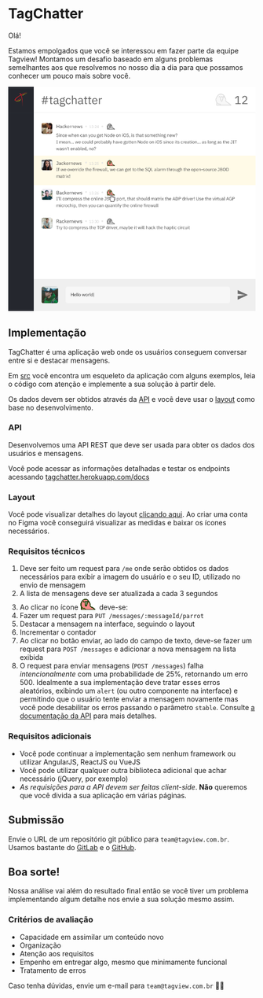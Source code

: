 # TagChatter

Olá!

Estamos empolgados que você se interessou em fazer parte da equipe Tagview! Montamos um desafio baseado em alguns problemas semelhantes aos que resolvemos no nosso dia a dia para que possamos conhecer um pouco mais sobre você.

![Preview](preview.png)

## Implementação
TagChatter é uma aplicação web onde os usuários conseguem conversar entre si e destacar mensagens.

Em [src](src) você encontra um esqueleto da aplicação com alguns exemplos, leia o código com atenção e implemente a sua solução à partir dele.

Os dados devem ser obtidos através da [API](#api) e você deve usar o [layout](#layout) como base no desenvolvimento.

### API
Desenvolvemos uma API REST que deve ser usada para obter os dados dos usuários e mensagens.

Você pode acessar as informações detalhadas e testar os endpoints acessando [tagchatter.herokuapp.com/docs](https://tagchatter.herokuapp.com/docs/)

### Layout
Você pode visualizar detalhes do layout [clicando aqui](https://www.figma.com/file/Zhyvatv2GVFm4UcKQlRE4Szs/tagchatter?node-id=0%3A1). Ao criar uma conta no Figma você conseguirá visualizar as medidas e baixar os ícones necessários.

### Requisitos técnicos
1. Deve ser feito um request para `/me` onde serão obtidos os dados necessários para exibir a imagem do usuário e o seu ID, utilizado no envio de mensagem
2. A lista de mensagens deve ser atualizada a cada 3 segundos
3. Ao clicar no ícone ![papagaio](parrot.gif) deve-se:
  1. Fazer um request para `PUT /messages/:messageId/parrot`
  2. Destacar a mensagem na interface, seguindo o layout
  3. Incrementar o contador
4. Ao clicar no botão enviar, ao lado do campo de texto, deve-se fazer um request para `POST /messages` e adicionar a nova mensagem na lista exibida
5. O request para enviar mensagens (`POST /messages`) falha *intencionalmente* com uma probabilidade de 25%, retornando um erro 500. Idealmente a sua implementação deve tratar esses erros aleatórios, exibindo um `alert` (ou outro componente na interface) e permitindo que o usuário tente enviar a mensagem novamente mas você pode desabilitar os erros passando o parâmetro `stable`. Consulte [a documentação da API](https://tagchatter.herokuapp.com/docs/#/message/post__messages) para mais detalhes.

### Requisitos adicionais
- Você pode continuar a implementação sem nenhum framework ou utilizar AngularJS, ReactJS ou VueJS
- Você pode utilizar qualquer outra biblioteca adicional que achar necessário (jQuery, por exemplo)
- *As requisições para a API devem ser feitas client-side*. **Não** queremos que você divida a sua aplicação em várias páginas.

## Submissão
Envie o URL de um repositório git público para `team@tagview.com.br`. Usamos bastante do [GitLab](https://gitlab.com) e o [GitHub](https://github.com).

## Boa sorte!
Nossa análise vai além do resultado final então se você tiver um problema implementando algum detalhe nos envie a sua solução mesmo assim.

### Critérios de avaliação
- Capacidade em assimilar um conteúdo novo
- Organização
- Atenção aos requisitos
- Empenho em entregar algo, mesmo que minimamente funcional
- Tratamento de erros

Caso tenha dúvidas, envie um e-mail para `team@tagview.com.br` :man_technologist:
